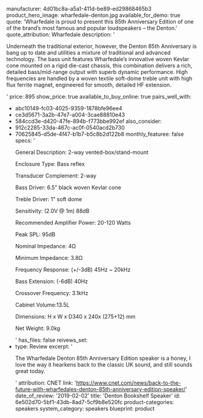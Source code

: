 manufacturer: 4d01bc8a-a5a1-411d-be89-ed29868465b3
product_hero_image: wharfedale-denton.jpg
available_for_demo: true
quote: 'Wharfedale is proud to present this 85th Anniversary Edition of one of the brand’s most famous and popular loudspeakers – the Denton.'
quote_attribution: Wharfedale
description: '<p>Underneath the traditional exterior, however, the Denton 85th Anniversary is bang up to date and utilities a mixture of traditional and advanced technology. The bass unit features Wharfedale’s innovative woven Kevlar cone mounted on a rigid die-cast chassis, this combination delivers a rich, detailed bass/mid-range output with superb dynamic performance. High frequencies are handled by a woven textile soft-dome treble unit with high flux ferrite magnet, engineered for smooth, detailed HF extension.&nbsp;&nbsp;</p>'
price: 895
show_price: true
available_to_buy_online: true
pairs_well_with:
  - abc10149-fc03-4025-9359-1878bfe96ee4
  - ce3d5671-3a2b-47e7-a004-3cae88810e43
  - 584ccd3e-d420-47fe-894b-f773bbe992ef
also_consider:
  - 912c2285-33da-467c-ac0f-0540acd2b730
  - 70625845-d5de-4f47-b1b7-b5c8b2d122b8
monthly_featuree: false
specs: '<p>General Description: 2-way vented-box/stand-mount</p><p>Enclosure Type: Bass reflex</p><p>Transducer Complement: 2-way</p><p>Bass Driver: 6.5" black woven Kevlar cone</p><p>Treble Driver: 1" soft dome</p><p>Sensitivity: (2.0V @ 1m) 88dB</p><p>Recommended Amplifier Power: 20-120 Watts&nbsp;</p><p>Peak SPL: 95dB</p><p>Nominal Impedance: 4Ω&nbsp;</p><p>Minimum Impedance: 3.8Ω</p><p>Frequency Response: (+/-3dB) 45Hz ~ 20kHz</p><p>Bass Extension: (-6dB) 40Hz</p><p>Crossover Frequency: 3.1kHz</p><p>Cabinet Volume:13.5L</p><p>Dimensions: H x W x D340 x 240x (275+12) mm</p><p>Net Weight: 9.0kg</p>'
has_files: false
reivews_set:
  -
    type: Review
    excerpt: '<p>The Wharfedale Denton 85th Anniversary Edition speaker is a honey, I love the way it hearkens back to the classic UK sound, and still sounds great today.&nbsp;&nbsp;</p>'
    attribution: CNET
    link: 'https://www.cnet.com/news/back-to-the-future-with-wharfedales-denton-85th-anniversary-edition-speaker/'
    date_of_review: '2019-02-02'
title: 'Denton Bookshelf Speaker'
id: 6e502d70-5bf1-43db-8ad7-5cf9b8e520fc
product-categories: speakers
system_category: speakers
blueprint: product
